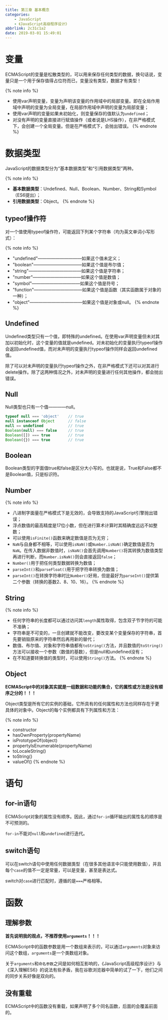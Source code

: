 ```yaml
---
title: 第三章 基本概念
categories:
    - JavaScript
    - 《JavaScript高级程序设计》
abbrlink: 2c31c1a2
date: 2019-03-01 15:49:01
---
```


# 变量

ECMAScript的变量是松散类型的，可以用来保存任何类型的数据，换句话说，变量只是一个用于保存值得占位符而已，变量没有类型，数据才有类型！

{% note info %}
- 使用var声明变量，变量为声明该变量的作用域中的局部变量。即在全局作用域中声明的变量为全局变量，在局部作用域中声明的变量为局部变量；
- 使用var声明的变量如果未初始化，则变量保存的值默认为`undefined`；
- 对没有声明的变量直接进行赋值操作（或者说是LHS操作），在非严格模式下，会创建一个全局变量。但是在严格模式下，会抛出错误。
{% endnote %}

# 数据类型

JavaScript的数据类型分为“基本数据类型”和“引用数据类型”两种。

{% note info %}
- **基本数据类型**：Undefined、Null、Boolean、Number、String和Symbol（ES6提出）；
- **引用数据类型**：Object。
{% endnote %}

## typeof操作符

对一个值使用typeof操作符，可能返回下列某个字符串（均为英文单词小写形式）：

{% note info %}
- "undefined"——————————如果这个值未定义；
- "boolean"———————————如果这个值是布尔值；
- "string"————————————如果这个值是字符串；
- "number"———————————如果这个值是数值；
- "symbol"———————————如果这个值是符号；
- "function"———————————如果这个值是函数（其实函数属于对象的一种）；
- "object"————————————如果这个值是对象或null。
{% endnote %}

## Undefined

Undefined类型只有一个值，即特殊的undefined。在使用var声明变量但未对其加以初始化时，这个变量的值就是undefined。对未初始化的变量执行typeof操作会返回undefined值，而对未声明的变量执行typeof操作同样会返回undefined值。

除了可以对未声明的变量执行typeof操作之外，在非严格模式下还可以对其进行delete操作。除了这两种情况之外，对未声明的变量进行任何其他操作，都会抛出错误。

## Null

Null类型也只有一个值————null。

```js
typeof null === 'object'    // true
null instanceof Object      // false
null == undefined           // true
Boolean(null) === false     // true
Boolean([]) === true        // true
Boolean({}) === true        // true
```

## Boolean

Boolean类型的字面值true和false是区分大小写的。也就是说，True和False都不是Boolean值，只是标识符。

## Number

{% note info %}
- 八进制字面量在严格模式下是无效的，会导致支持的JavaScript引擎抛出错误；
- 浮点数值的最高精度是17位小数，但在进行算术计算时其精确度远远不如整数；
- 可以使用`isFinite()`函数来确定数值是否为无穷；
- `NaN`与自身都不相等，可以使用`isNaN()`或`Number.isNaN()`确定数值是否为`NaN`。在传入数据非数值时，`isNaN()`会首先调用`Number()`将其转换为数值类型再进行判断，而`Number.isNaN()`则会直接返回`false`；
- `Number()`用于把任何类型数据转换为数值；
- `parseInt()`和`parseFloat()`用于把字符串转换为数值；
- `parseInt()`在转换字符串时比`Number()`好用，但是最好为`parseInt()`提供第二个参数（转换的基数2、8、10、16）。
{% endnote %}

## String

{% note info %}
- 任何字符串的长度都可以通过访问其`length`属性取得，包含双子节字符的可能不准确；
- 字符串是不可变的，一旦创建就不能改变，要改变某个变量保存的字符串，首先要销毁原来的字符串然后再用新的替代；
- 数值、布尔值、对象和字符串值都有`toString()`方法，并且数值的`toString()`方法可以接收一个参数（数值的基数），但是null和undefined没有；
- 在不知道要转换值的类型时，可以使用`String()`方法。
{% endnote %}

## Object

**ECMAScript中的对象其实就是一组数据和功能的集合，它的属性或方法是没有顺序之分的！！！**

Object类型是所有它的实例的基础，它所具有的任何属性和方法也同样存在于更具体的对象中。Object的每个实例都具有下列属性和方法：

{% note info %}
- constructor
- hasOwnProperty(propertyName)
- isPrototypeOf(object)
- propertyIsEnumerable(propertyName)
- toLocaleString()
- toString()
- valueOf()
{% endnote %}

# 语句

## for-in语句

ECMAScript对象的属性没有顺序。因此，通过`for-in`循环输出的属性名的顺序是不可预测的。

`for-in`不能对`null`和`undefined`进行迭代。

## switch语句

可以在switch语句中使用任何数据类型（在很多其他语言中只能使用数值），并且每个`case`的值不一定是常量，可以是变量，甚至是表达式。

switch对`case`进行匹配时，遵循的是`===`严格相等。

# 函数

## 理解参数

**首先说明我的观点，不推荐使用`arguments`！！！**

ECMAScript中的函数参数是用一个数组来表示的，可以通过`arguments`对象来访问这个数组，`arguments`是一个类数组对象。

关于`arguments`和`命名参数`之间是如何相互影响的，《JavaScript高级程序设计》与《深入理解ES6》的说法有些矛盾，我在谷歌浏览器中简单的试了一下，他们之间的同步关系好像是双向的。

## 没有重载

ECMAScript中的函数没有重载，如果声明了多个同名函数，后面的会覆盖前面的。